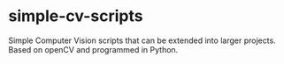 # simple-cv-scripts
Simple Computer Vision scripts that can be extended into larger projects. Based on openCV and programmed in Python.
